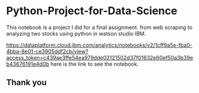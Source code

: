 # Python-Project-for-Data-Science

This notebook is a project I did for a final assignment. from web scraping to analyzing two stocks using python in watson studio IBM.

https://dataplatform.cloud.ibm.com/analytics/notebooks/v2/1cff9a5e-fba0-4bba-8e01-ce3905ddf2cb/view?access_token=c439ae3ffe54ea979dde02121502d37f01632e60ef50a3b39eb43676191e4d0b here is the link to see the notebook.

## Thank you
